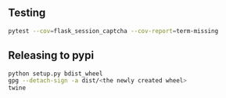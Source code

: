 ## Testing

```bash
pytest --cov=flask_session_captcha --cov-report=term-missing
```

## Releasing to pypi
```bash
python setup.py bdist_wheel
gpg --detach-sign -a dist/<the newly created wheel>
twine 
```